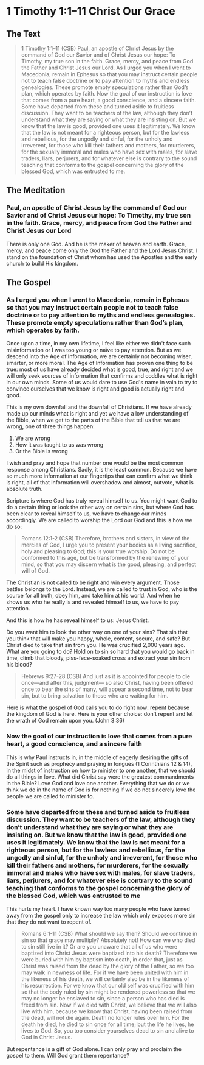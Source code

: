 # 1 Timothy 1:1–11 Christ Our Grace

## The Text

>1 Timothy 1:1–11 (CSB) Paul, an apostle of Christ Jesus by the command of God our Savior and of Christ Jesus our hope:  To Timothy, my true son in the faith. Grace, mercy, and peace from God the Father and Christ Jesus our Lord.  As I urged you when I went to Macedonia, remain in Ephesus so that you may instruct certain people not to teach false doctrine  or to pay attention to myths and endless genealogies. These promote empty speculations rather than God’s plan, which operates by faith.  Now the goal of our instruction is love that comes from a pure heart, a good conscience, and a sincere faith.  Some have departed from these and turned aside to fruitless discussion.  They want to be teachers of the law, although they don’t understand what they are saying or what they are insisting on.  But we know that the law is good, provided one uses it legitimately.  We know that the law is not meant for a righteous person, but for the lawless and rebellious, for the ungodly and sinful, for the unholy and irreverent, for those who kill their fathers and mothers, for murderers,  for the sexually immoral and males who have sex with males, for slave traders, liars, perjurers, and for whatever else is contrary to the sound teaching  that conforms to the gospel concerning the glory of the blessed God, which was entrusted to me.

## The Meditation

### Paul, an apostle of Christ Jesus by the command of God our Savior and of Christ Jesus our hope:  To Timothy, my true son in the faith. Grace, mercy, and peace from God the Father and Christ Jesus our Lord

There is only one God. And he is the maker of heaven and earth. Grace, mercy, and peace come only the God the Father and the Lord Jesus Christ.  I stand on the foundation of Christ whom has used the Apostles and the early church to build His kingdom.

## The Gospel

### As I urged you when I went to Macedonia, remain in Ephesus so that you may instruct certain people not to teach false doctrine or to pay attention to myths and endless genealogies. These promote empty speculations rather than God’s plan, which operates by faith.

Once upon a time, in my own lifetime, I feel like either we didn't face such misinformation or I was too young or naïve to pay attention. But as we descend into the Age of Information, we are certainly not becoming wiser, smarter, or more moral. The Age of Information has proven one thing to be true: most of us have already decided what is good, true, and right and we will only seek sources of information that confirms and coddles what is right in our own minds. Some of us would dare to use God's name in vain to try to convince ourselves that we know is right and good is actually right and good.

This is my own downfall and the downfall of Christians. If we have already made up our minds what is right and yet we have a low understanding of the Bible, when we get to the parts of the Bible that tell us that we are wrong, one of three things happen:

1. We are wrong
2. How it was taught to us was wrong
3. Or the Bible is wrong

I wish and pray and hope that number one would be the most common response among Christians. Sadly, it is the least common. Because we have so much more information at our fingertips that can confirm what we think is right, all of that information will overshadow and almost, outvote, what is absolute truth.

Scripture is where God has truly reveal himself to us. You might want God to do a certain thing or look the other way on certain sins, but where God has been clear to reveal himself to us, we have to change our minds accordingly. We are called to worship the Lord our God and this is how we do so:

>Romans 12:1-2 (CSB) Therefore, brothers and sisters, in view of the mercies of God, I urge you to present your bodies as a living sacrifice, holy and pleasing to God; this is your true worship. Do not be conformed to this age, but be transformed by the renewing of your mind, so that you may discern what is the good, pleasing, and perfect will of God.

The Christian is not called to be right and win every argument. Those battles belongs to the Lord. Instead, we are called to trust in God, who is the source for all truth, obey him, and take him at his world. And when he shows us who he really is and revealed himself to us, we have to pay attention.

And this is how he has reveal himself to us: Jesus Christ.

Do you want him to look the other way on one of your sins? That sin that you think that will make you happy, whole, content, secure, and safe? But Christ died to take that sin from you. He was crucified 2,000 years ago. What are you going to do? Hold on to sin so hard that you would go back in time, climb that bloody, piss-fece-soaked cross and extract your sin from his blood?

>Hebrews 9:27-28 (CSB) And just as it is appointed for people to die once—and after this, judgment— so also Christ, having been offered once to bear the sins of many, will appear a second time, not to bear sin, but to bring salvation to those who are waiting for him.

Here is what the gospel of God calls you to do right now: repent because the kingdom of God is here. Here is your other choice: don't repent and let the wrath of God remain upon you. (John 3:36)

### Now the goal of our instruction is love that comes from a pure heart, a good conscience, and a sincere faith

This is why Paul instructs in, in the middle of eagerly desiring the gifts of the Spirit such as prophecy and praying in tongues (1 Corinthians 12 & 14), in the midst of instruction on how to minister to one another, that we should do all things in love. What did Christ say were the greatest commandments in the Bible? Love God and love one another. Everything that we do or we think we do in the name of God is for nothing if we do not sincerely love the people we are called to minister to.

### Some have departed from these and turned aside to fruitless discussion.  They want to be teachers of the law, although they don’t understand what they are saying or what they are insisting on. But we know that the law is good, provided one uses it legitimately.  We know that the law is not meant for a righteous person, but for the lawless and rebellious, for the ungodly and sinful, for the unholy and irreverent, for those who kill their fathers and mothers, for murderers,  for the sexually immoral and males who have sex with males, for slave traders, liars, perjurers, and for whatever else is contrary to the sound teaching  that conforms to the gospel concerning the glory of the blessed God, which was entrusted to me

This hurts my heart. I have known way too many people who have turned away from the gospel only to increase the law which only exposes more sin that they do not want to repent of.  

>Romans 6:1-11 (CSB) What should we say then? Should we continue in sin so that grace may multiply? Absolutely not! How can we who died to sin still live in it? Or are you unaware that all of us who were baptized into Christ Jesus were baptized into his death? Therefore we were buried with him by baptism into death, in order that, just as Christ was raised from the dead by the glory of the Father, so we too may walk in newness of life. For if we have been united with him in the likeness of his death, we will certainly also be in the likeness of his resurrection. For we know that our old self was crucified with him so that the body ruled by sin might be rendered powerless so that we may no longer be enslaved to sin, since a person who has died is freed from sin. Now if we died with Christ, we believe that we will also live with him, because we know that Christ, having been raised from the dead, will not die again. Death no longer rules over him. For the death he died, he died to sin once for all time; but the life he lives, he lives to God. So, you too consider yourselves dead to sin and alive to God in Christ Jesus.

But repentance is a gift of God alone. I can only pray and proclaim the gospel to them.  Will God grant them repentance?
